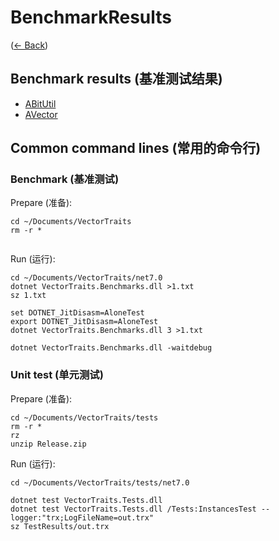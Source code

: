 # BenchmarkResults
([← Back](../../README.md))

## Benchmark results (基准测试结果)

- [ABitUtil](ABitUtil/README.md)
- [AVector](AVector/README.md)

## Common command lines (常用的命令行)

### Benchmark (基准测试)

Prepare (准备):
```
cd ~/Documents/VectorTraits
rm -r *


```

Run (运行):
```
cd ~/Documents/VectorTraits/net7.0
dotnet VectorTraits.Benchmarks.dll >1.txt
sz 1.txt

set DOTNET_JitDisasm=AloneTest
export DOTNET_JitDisasm=AloneTest
dotnet VectorTraits.Benchmarks.dll 3 >1.txt

dotnet VectorTraits.Benchmarks.dll -waitdebug
```


### Unit test (单元测试)

Prepare (准备):
```
cd ~/Documents/VectorTraits/tests
rm -r *
rz
unzip Release.zip

```

Run (运行):
```
cd ~/Documents/VectorTraits/tests/net7.0

dotnet test VectorTraits.Tests.dll
dotnet test VectorTraits.Tests.dll /Tests:InstancesTest --logger:"trx;LogFileName=out.trx"
sz TestResults/out.trx
```
